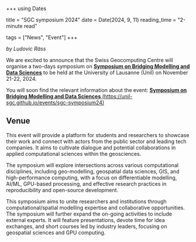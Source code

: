 +++
using Dates

title = "SGC symposium 2024"
date = Date(2024, 9, 11)
reading_time = "2-minute read"

tags = ["News", "Event"]
+++

_by Ludovic Räss_

We are excited to announce that the Swiss Geocomputing Centre will organise a two-days symposium on [**Symposium on Bridging Modelling and Data Sciences**](https://unil-sgc.github.io/events/sgc-symposium24) to be held at the University of Lausanne (Unil) on November 21-22, 2024.

You will soon find the relevant information about the event: [**Symposium on Bridging Modelling and Data Sciences** (https://unil-sgc.github.io/events/sgc-symposium24)](https://unil-sgc.github.io/events/sgc-symposium24)

## Venue
This event will provide a platform for students and researchers to showcase their work and connect with actors from the public sector and leading tech companies. It aims to cultivate dialogue and potential collaborations in applied computational sciences within the geosciences.

The symposium will explore intersections across various computational disciplines, including geo-modelling, geospatial data sciences, GIS, and high-performance computing, with a focus on differentiable modelling, AI/ML, GPU-based processing, and effective research practices in reproducibility and open-source development.

This symposium aims to unite researchers and institutions through computational/spatial modelling expertise and collaborative opportunities. The symposium will further expand the on-going activities to include external experts. It will feature presentations, devote time for idea exchanges, and short courses led by industry leaders, focusing on geospatial sciences and GPU computing.
